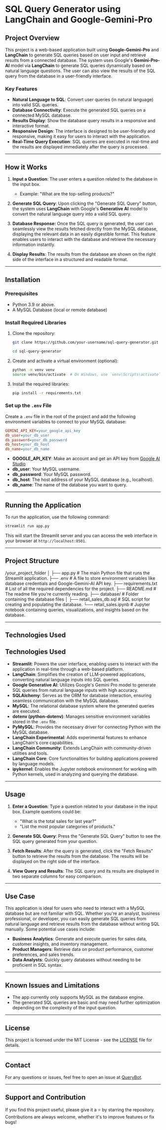 # SQL Query Generator using LangChain and Google-Gemini-Pro

## Project Overview

This project is a web-based application built using **Google-Gemini-Pro** and **LangChain** to generate SQL queries based on user input and retrieve results from a connected database. The system uses Google's **Gemini-Pro-AI** model via **LangChain** to generate SQL queries dynamically based on natural language questions. The user can also view the results of the SQL query from the database in a user-friendly interface.

### Key Features
- **Natural Language to SQL**: Convert user queries (in natural language) into valid SQL queries.
- **Database Connectivity**: Execute the generated SQL queries on a connected MySQL database.
- **Results Display**: Show the database query results in a responsive and interactive format.
- **Responsive Design**: The interface is designed to be user-friendly and responsive, making it easy for users to interact with the application.
- **Real-Time Query Execution**: SQL queries are executed in real-time and the results are displayed immediately after the query is processed.

---

## How it Works

1. **Input a Question**: The user enters a question related to the database in the input box. 
   - Example: "What are the top-selling products?"
   
2. **Generate SQL Query**: Upon clicking the "Generate SQL Query" button, the system uses **LangChain** with Google's **Generative AI** model to convert the natural language query into a valid SQL query.

3. **Database Response:** Once the SQL query is generated, the user can seamlessly view the results fetched directly from the MySQL database, displaying the relevant data in an easily digestible format. This feature enables users to interact with the database and retrieve the necessary information instantly.
   
4. **Display Results**: The results from the database are shown on the right side of the interface in a structured and readable format.

---

## Installation

### Prerequisites
- Python 3.9 or above.
- A MySQL Database (local or remote database)

### Install Required Libraries
1. Clone the repository:
   ```bash
   git clone https://github.com/your-username/sql-query-generator.git
   ```
   ```bash
   cd sql-query-generator
   ```

2. Create and activate a virtual environment (optional):
   ```bash
   python -m venv venv
   source venv/bin/activate  # On Windows, use `venv\Scripts\activate`
   ```

3. Install the required libraries:
   ```bash
   pip install -r requirements.txt
   ```

### Set up the `.env` File
Create a `.env` file in the root of the project and add the following environment variables to connect to your MySQL database:

```ini
GEMINI_API_KEY=your_google_api_key
db_user=your_db_user
db_password=your_db_password
db_host=your_db_host
db_name=your_db_name
```

- **GOOGLE_API_KEY**: Make an account and get an API key from [Google AI Studio](https://aistudio.google.com/apikey)
- **db_user**: Your MySQL username.
- **db_password**: Your MySQL password.
- **db_host**: The host address of your MySQL database (e.g., localhost).
- **db_name**: The name of the database you want to query.

---

## Running the Application

To run the application, use the following command:

```bash
streamlit run app.py
```

This will start the Streamlit server and you can access the web interface in your browser at `http://localhost:8501`.

---

## Project Structure

/your_project_folder
│
├── app.py                       # The main Python file that runs the Streamlit application.
├── .env                         # A file to store environment variables like database credentials and Google-Gemini-AI API key.
├── requirements.txt             # List of all the required dependencies for the project.
├── README.md                    # The readme file you're currently reading.
├── database/                    # Folder containing the database files
│   ├── retail_sales_db.sql      # SQL script for creating and populating the database.
└── retail_sales.ipynb           # Jupyter notebook containing queries, visualizations, and insights based on the database.

---

## Technologies Used

## Technologies Used

- **Streamlit**: Powers the user interface, enabling users to interact with the application in real-time through a web-based platform.
- **LangChain**: Simplifies the creation of LLM-powered applications, converting natural language inputs into SQL queries.
- **Google Generative AI**: Utilizes Google's Gemini Pro model to generate SQL queries from natural language inputs with high accuracy.
- **SQLAlchemy**: Serves as the ORM for database interaction, ensuring seamless communication with the MySQL database.
- **MySQL**: The relational database system where the generated queries are executed.
- **dotenv (python-dotenv)**: Manages sensitive environment variables stored in the `.env` file.
- **PyMySQL**: Provides the necessary driver for connecting Python with the MySQL database.
- **LangChain Experimental**: Adds experimental features to enhance LangChain's core capabilities.
- **LangChain Community**: Extends LangChain with community-driven utilities and tools.
- **LangChain Core**: Core functionalities for building applications powered by language models.
- **ipykernel**: Enables the Jupyter notebook environment for working with Python kernels, used in analyzing and querying the database.

---
## Usage

1. **Enter a Question**: Type a question related to your database in the input box. Example questions could be:
   - "What is the total sales for last year?"
   - "List the most popular categories of products."

2. **Generate SQL Query**: Press the "Generate SQL Query" button to see the SQL query generated from your question.

3. **Fetch Results**: After the query is generated, click the "Fetch Results" button to retrieve the results from the database. The results will be displayed on the right side of the interface.

4. **View Query and Results**: The SQL query and its results are displayed in two separate columns for easy comparison.

---

## Use Case

This application is ideal for users who need to interact with a MySQL database but are not familiar with SQL. Whether you're an analyst, business professional, or developer, you can easily generate SQL queries from natural language and retrieve results from the database without writing SQL manually. Some potential use cases include:
- **Business Analytics**: Generate and execute queries for sales data, customer insights, and inventory management.
- **Product Managers**: Retrieve data on product performance, customer preferences, and sales trends.
- **Data Analysts**: Quickly query databases without needing to be proficient in SQL syntax.

---

## Known Issues and Limitations
- The app currently only supports MySQL as the database engine.
- The generated SQL queries are basic and may need further optimization depending on the complexity of the input question.

---

## License

This project is licensed under the MIT License - see the [LICENSE](LICENSE) file for details.

---

## Contact

For any questions or issues, feel free to open an issue at [QueryBot](https://github.com/Gaurav-576/QueryBot).

---

## Support and Contribution

If you find this project useful, please give it a ⭐️ by starring the repository. Contributions are always welcome, whether it's to improve features or fix bugs!

